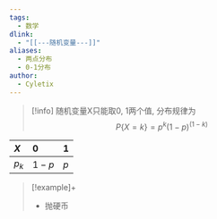 ```yaml
---
tags:
  - 数学
dlink:
  - "[[---随机变量---]]"
aliases:
  - 两点分布
  - 0-1分布
author:
  - Cyletix
---
```

>[!info] 
随机变量X只能取0, 1两个值, 分布规律为
$$P\{X=k\}=p^{k}(1-p)^(1-k)$$
>

| $X$     | 0     | 1     |
|:-----|:-----|:-----|
| $p_{k}$     | $1-p$     | $p$     |

>[!example]+
> - 抛硬币
